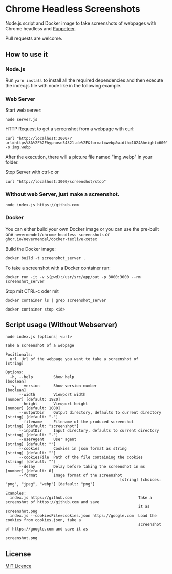 # Chrome Headless Screenshots

Node.js script and Docker image to take screenshots of webpages with Chrome headless and [Puppeteer](https://github.com/puppeteer/puppeteer).

Pull requests are welcome.

## How to use it

### Node.js

Run `yarn install` to install all the required dependencies and then execute the index.js file with node like in the following example.


### Web Server
Start web server:

```
node server.js
```

HTTP Request to get a screenshot from a webpage with curl:

```
curl "http://localhost:3000/?url=https%3A%2F%2Fhypnose54321.de%2F&format=webp&width=1024&height=600" -o img.webp
```

After the execution, there will a picture file named "img.webp" in your folder.

Stop Server with ctrl-c or

```
curl "http://localhost:3000/screenshot/stop"
```


### Without web Server, just make a screenshot.
```
node index.js https://github.com
```


### Docker

You can either build your own Docker image or you can use the pre-built one `nevermendel/chrome-headless-screenshots` or `ghcr.io/nevermendel/docker-texlive-xetex`

Build the Docker image:

```
docker build -t screenshot_server .
```

To take a screenshot with a Docker container run:

```
docker run -it -v $(pwd):/usr/src/app/out -p 3000:3000 --rm screenshot_server
```

Stop mit CTRL-c oder mit

```
docker container ls | grep screenshot_server  
```

```
docker container stop <id> 
```


## Script usage (Without Webserver)

```
node index.js [options] <url>

Take a screenshot of a webpage

Positionals:
  url  Url of the webpage you want to take a screenshot of                                          [string]

Options:
  -h, --help         Show help                                                                     [boolean]
  -v, --version      Show version number                                                           [boolean]
      --width        Viewport width                                                 [number] [default: 1920]
      --height       Viewport height                                                [number] [default: 1080]
      --outputDir    Output directory, defaults to current directory                 [string] [default: "."]
      --filename     Filename of the produced screenshot                    [string] [default: "screenshot"]
      --inputDir     Input directory, defaults to current directory                  [string] [default: "."]
      --userAgent    User agent                                                       [string] [default: ""]
      --cookies      Cookies in json format as string                                 [string] [default: ""]
      --cookiesFile  Path of the file containing the cookies                          [string] [default: ""]
      --delay        Delay before taking the screenshot in ms                          [number] [default: 0]
      --format       Image format of the screenshot
                                                  [string] [choices: "png", "jpeg", "webp"] [default: "png"]

Examples:
  index.js https://github.com                             Take a screenshot of https://github.com and save
                                                          it as screenshot.png
  index.js --cookiesFile=cookies.json https://google.com  Load the cookies from cookies.json, take a
                                                          screenshot of https://google.com and save it as
                                                          screenshot.png
```

## License

[MIT Licence](LICENSE.md)
